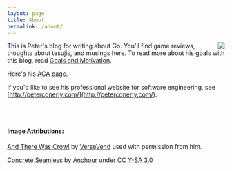 ```yaml
---
layout: page
title: About
permalink: /about/
---
```


<img src="/onecrow/assets/about/peter.jpg" style="float:right; margin-left: 20px;" />

This is Peter's blog for writing about Go.  You'll find game reviews, thoughts about tesujis, and musings here.  To read more about his goals with this blog, read [Goals and Motivation](/onecrow/2015/11/07/goals-and-motivation.html).

Here's his [AGA page](http://agagd.usgo.org/player/20295/).

If you'd like to see his professional website for software engineering, see [http://peterconerly.com/](http://peterconerly.com/).

<br/>
<br/>

#### Image Attributions:

[And There Was Crow!](https://www.flickr.com/photos/versevend/3931695255/) by [VerseVend](https://www.flickr.com/photos/versevend/) used with permission from him.

[Concrete Seamless](http://subtlepatterns.com/concrete-seamless/) by [Anchour](https://www.anchour.com/) under [CC Y-SA 3.0](https://creativecommons.org/licenses/by-sa/3.0/us/)